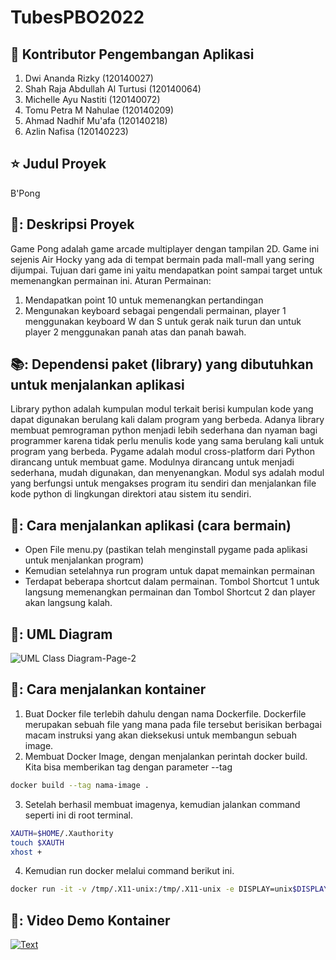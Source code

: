 # TubesPBO2022

## 🔖 Kontributor Pengembangan Aplikasi
1. Dwi Ananda Rizky (120140027)
2. Shah Raja Abdullah Al Turtusi (120140064)
3. Michelle Ayu Nastiti (120140072)
4. Tomu Petra M Nahulae (120140209)
5. Ahmad Nadhif Mu'afa (120140218)
6. Azlin Nafisa (120140223)

## ⭐ Judul Proyek
B'Pong

## 📖: Deskripsi Proyek
Game Pong adalah game arcade multiplayer dengan tampilan 2D. Game ini sejenis Air Hocky yang ada di tempat bermain pada mall-mall yang sering dijumpai. Tujuan dari game ini yaitu mendapatkan point sampai target untuk memenangkan permainan ini.
Aturan Permainan:
1. Mendapatkan point 10 untuk memenangkan pertandingan
2. Mengunakan keyboard sebagai pengendali permainan, player 1 menggunakan keyboard W dan S untuk gerak naik turun dan untuk player 2 menggunakan panah atas dan panah bawah.

## 📚: Dependensi paket (library) yang dibutuhkan untuk menjalankan aplikasi
Library python adalah kumpulan modul terkait berisi kumpulan kode yang dapat digunakan berulang kali dalam program yang berbeda. Adanya library membuat pemrograman python menjadi lebih sederhana dan nyaman bagi programmer karena tidak perlu menulis kode yang sama berulang kali untuk program yang berbeda. Pygame adalah modul cross-platform dari Python dirancang untuk membuat game. Modulnya dirancang untuk menjadi sederhana, mudah digunakan, dan menyenangkan. Modul sys adalah modul yang berfungsi untuk mengakses program itu sendiri dan menjalankan file kode python di lingkungan direktori atau sistem itu sendiri.

## 📖: Cara menjalankan aplikasi (cara bermain)
- Open File menu.py (pastikan telah menginstall pygame pada aplikasi untuk menjalankan program)
- Kemudian setelahnya run program untuk dapat memainkan permainan
- Terdapat beberapa shortcut dalam permainan. Tombol Shortcut 1 untuk langsung memenangkan permainan dan Tombol Shortcut 2 dan player akan langsung kalah.

## 📖: UML Diagram
![UML Class Diagram-Page-2](https://user-images.githubusercontent.com/103347734/171573095-126bb6b5-5b65-45dd-8ed4-a9e4f0c483da.jpg)

## 📖: Cara menjalankan kontainer
1. Buat Docker file terlebih dahulu dengan nama Dockerfile. Dockerfile merupakan sebuah file yang mana pada file tersebut berisikan berbagai macam instruksi yang akan dieksekusi untuk membangun sebuah image.
2. Membuat Docker Image, dengan menjalankan perintah docker build. Kita bisa memberikan tag dengan parameter --tag 
```bash
docker build --tag nama-image .
  ```
3. Setelah berhasil membuat imagenya, kemudian jalankan command seperti ini di root terminal.
```bash
XAUTH=$HOME/.Xauthority
touch $XAUTH
xhost +
  ```
4. Kemudian run docker melalui command berikut ini.
```bash
docker run -it -v /tmp/.X11-unix:/tmp/.X11-unix -e DISPLAY=unix$DISPLAY --device /dev/snd nama-image
  ```
## 📖: Video Demo Kontainer  
[![Text](https://img.youtube.com/vi/u1NzZxhdQX8/0.jpg)](https://www.youtube.com/watch?v=u1NzZxhdQX8)
